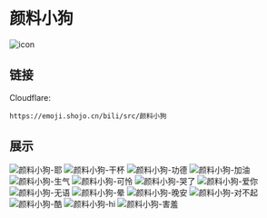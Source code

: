 # 颜料小狗
![icon](https://emoji.shojo.cn/bili/src/颜料小狗/icon.png)
## 链接
Cloudflare:
```
https://emoji.shojo.cn/bili/src/颜料小狗
```
## 展示
![颜料小狗-耶](https://emoji.shojo.cn/bili/src/颜料小狗/颜料小狗-耶.png)
![颜料小狗-干杯](https://emoji.shojo.cn/bili/src/颜料小狗/颜料小狗-干杯.png)
![颜料小狗-功德](https://emoji.shojo.cn/bili/src/颜料小狗/颜料小狗-功德.png)
![颜料小狗-加油](https://emoji.shojo.cn/bili/src/颜料小狗/颜料小狗-加油.png)
![颜料小狗-生气](https://emoji.shojo.cn/bili/src/颜料小狗/颜料小狗-生气.png)
![颜料小狗-可怜](https://emoji.shojo.cn/bili/src/颜料小狗/颜料小狗-可怜.png)
![颜料小狗-哭了](https://emoji.shojo.cn/bili/src/颜料小狗/颜料小狗-哭了.png)
![颜料小狗-爱你](https://emoji.shojo.cn/bili/src/颜料小狗/颜料小狗-爱你.png)
![颜料小狗-无语](https://emoji.shojo.cn/bili/src/颜料小狗/颜料小狗-无语.png)
![颜料小狗-晕](https://emoji.shojo.cn/bili/src/颜料小狗/颜料小狗-晕.png)
![颜料小狗-晚安](https://emoji.shojo.cn/bili/src/颜料小狗/颜料小狗-晚安.png)
![颜料小狗-对不起](https://emoji.shojo.cn/bili/src/颜料小狗/颜料小狗-对不起.png)
![颜料小狗-酷](https://emoji.shojo.cn/bili/src/颜料小狗/颜料小狗-酷.png)
![颜料小狗-hi](https://emoji.shojo.cn/bili/src/颜料小狗/颜料小狗-hi.png)
![颜料小狗-害羞](https://emoji.shojo.cn/bili/src/颜料小狗/颜料小狗-害羞.png)
